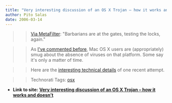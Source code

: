 ```yaml
---
title: "Very interesting discussion of an OS X Trojan – how it works and doesn’t"
author: Pito Salas
date: 2006-03-14
---
```



>>

>> [Via MetaFilter](<http://www.metafilter.com/mefi/49232>): "Barbarians are
at the gates, testing the locks, again."

>>

>> As [I've commented before](</weblogs/archives/001090.php>), Mac OS X users
are (appropriately) smug about the absence of viruses on that platform. Some
say it's only a matter of time.

>>

>> Here are the [interesting technical
details](<http://www.ambrosiasw.com/forums/index.php?showtopic=102379>) of one
recent attempt.

>>

>> Technorati Tags: [osx](<http://www.technorati.com/tag/osx>)


* **Link to site:** **[Very interesting discussion of an OS X Trojan – how it works and doesn’t](None)**
